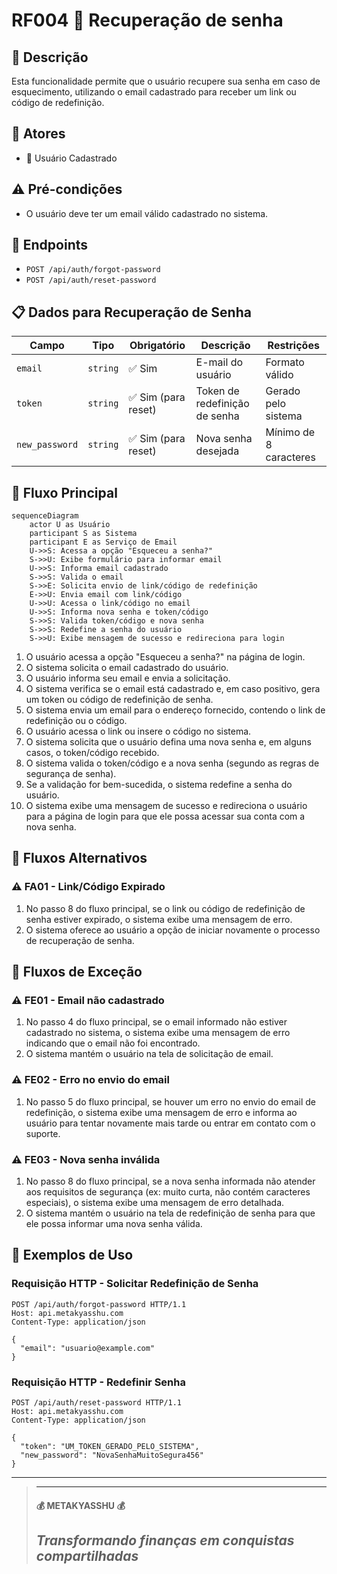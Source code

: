 # RF004 🔄 Recuperação de senha

## 📝 Descrição

Esta funcionalidade permite que o usuário recupere sua senha em caso de esquecimento, utilizando o email cadastrado para
receber um link ou código de redefinição.

## 👥 Atores

- 👤 Usuário Cadastrado

## ⚠️ Pré-condições

- O usuário deve ter um email válido cadastrado no sistema.

## 🔌 Endpoints

- `POST /api/auth/forgot-password`
- `POST /api/auth/reset-password`

## 📋 Dados para Recuperação de Senha

| Campo          | Tipo     | Obrigatório        | Descrição                     | Restrições             |
|----------------|----------|--------------------|-------------------------------|------------------------|
| `email`        | `string` | ✅ Sim              | E-mail do usuário             | Formato válido         |
| `token`        | `string` | ✅ Sim (para reset) | Token de redefinição de senha | Gerado pelo sistema    |
| `new_password` | `string` | ✅ Sim (para reset) | Nova senha desejada           | Mínimo de 8 caracteres |

## 🔄 Fluxo Principal

```mermaid
sequenceDiagram
    actor U as Usuário
    participant S as Sistema
    participant E as Serviço de Email
    U->>S: Acessa a opção "Esqueceu a senha?"
    S->>U: Exibe formulário para informar email
    U->>S: Informa email cadastrado
    S->>S: Valida o email
    S->>E: Solicita envio de link/código de redefinição
    E->>U: Envia email com link/código
    U->>U: Acessa o link/código no email
    U->>S: Informa nova senha e token/código
    S->>S: Valida token/código e nova senha
    S->>S: Redefine a senha do usuário
    S->>U: Exibe mensagem de sucesso e redireciona para login
```

1. O usuário acessa a opção "Esqueceu a senha?" na página de login.
2. O sistema solicita o email cadastrado do usuário.
3. O usuário informa seu email e envia a solicitação.
4. O sistema verifica se o email está cadastrado e, em caso positivo, gera um token ou código de redefinição de senha.
5. O sistema envia um email para o endereço fornecido, contendo o link de redefinição ou o código.
6. O usuário acessa o link ou insere o código no sistema.
7. O sistema solicita que o usuário defina uma nova senha e, em alguns casos, o token/código recebido.
8. O sistema valida o token/código e a nova senha (segundo as regras de segurança de senha).
9. Se a validação for bem-sucedida, o sistema redefine a senha do usuário.
10. O sistema exibe uma mensagem de sucesso e redireciona o usuário para a página de login para que ele possa acessar
    sua conta com a nova senha.

## 🔀 Fluxos Alternativos

### ⚠️ FA01 - Link/Código Expirado

1. No passo 8 do fluxo principal, se o link ou código de redefinição de senha estiver expirado, o sistema exibe uma
   mensagem de erro.
2. O sistema oferece ao usuário a opção de iniciar novamente o processo de recuperação de senha.

## 🚫 Fluxos de Exceção

### ⚠️ FE01 - Email não cadastrado

1. No passo 4 do fluxo principal, se o email informado não estiver cadastrado no sistema, o sistema exibe uma mensagem
   de erro indicando que o email não foi encontrado.
2. O sistema mantém o usuário na tela de solicitação de email.

### ⚠️ FE02 - Erro no envio do email

1. No passo 5 do fluxo principal, se houver um erro no envio do email de redefinição, o sistema exibe uma mensagem de
   erro e informa ao usuário para tentar novamente mais tarde ou entrar em contato com o suporte.

### ⚠️ FE03 - Nova senha inválida

1. No passo 8 do fluxo principal, se a nova senha informada não atender aos requisitos de segurança (ex: muito curta,
   não contém caracteres especiais), o sistema exibe uma mensagem de erro detalhada.
2. O sistema mantém o usuário na tela de redefinição de senha para que ele possa informar uma nova senha válida.

## 🧪 Exemplos de Uso

### Requisição HTTP - Solicitar Redefinição de Senha

```http
POST /api/auth/forgot-password HTTP/1.1
Host: api.metakyasshu.com
Content-Type: application/json

{
  "email": "usuario@example.com"
}
```

### Requisição HTTP - Redefinir Senha

```http
POST /api/auth/reset-password HTTP/1.1
Host: api.metakyasshu.com
Content-Type: application/json

{
  "token": "UM_TOKEN_GERADO_PELO_SISTEMA",
  "new_password": "NovaSenhaMuitoSegura456"
}
```

---

> ---------------------------------------------------------------------------
> #### 💰 METAKYASSHU 💰
> ***Transformando finanças em conquistas compartilhadas***
> --------------------------------------------------------------------------- 